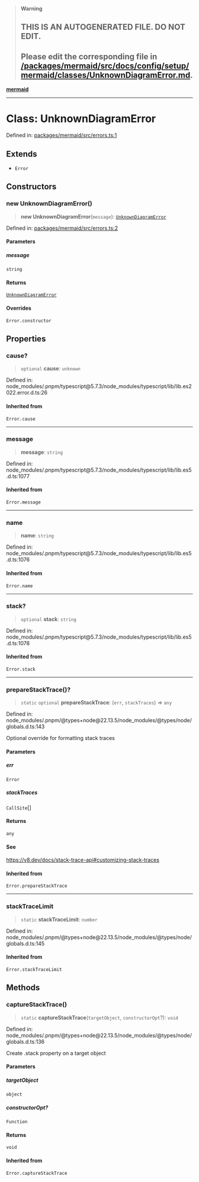> **Warning**
>
> ## THIS IS AN AUTOGENERATED FILE. DO NOT EDIT.
>
> ## Please edit the corresponding file in [/packages/mermaid/src/docs/config/setup/mermaid/classes/UnknownDiagramError.md](../../../../../packages/mermaid/src/docs/config/setup/mermaid/classes/UnknownDiagramError.md).

[**mermaid**](../../README.md)

---

# Class: UnknownDiagramError

Defined in: [packages/mermaid/src/errors.ts:1](https://github.com/mermaid-js/mermaid/blob/master/packages/mermaid/src/errors.ts#L1)

## Extends

- `Error`

## Constructors

### new UnknownDiagramError()

> **new UnknownDiagramError**(`message`): [`UnknownDiagramError`](UnknownDiagramError.md)

Defined in: [packages/mermaid/src/errors.ts:2](https://github.com/mermaid-js/mermaid/blob/master/packages/mermaid/src/errors.ts#L2)

#### Parameters

##### message

`string`

#### Returns

[`UnknownDiagramError`](UnknownDiagramError.md)

#### Overrides

`Error.constructor`

## Properties

### cause?

> `optional` **cause**: `unknown`

Defined in: node_modules/.pnpm/typescript\@5.7.3/node_modules/typescript/lib/lib.es2022.error.d.ts:26

#### Inherited from

`Error.cause`

---

### message

> **message**: `string`

Defined in: node_modules/.pnpm/typescript\@5.7.3/node_modules/typescript/lib/lib.es5.d.ts:1077

#### Inherited from

`Error.message`

---

### name

> **name**: `string`

Defined in: node_modules/.pnpm/typescript\@5.7.3/node_modules/typescript/lib/lib.es5.d.ts:1076

#### Inherited from

`Error.name`

---

### stack?

> `optional` **stack**: `string`

Defined in: node_modules/.pnpm/typescript\@5.7.3/node_modules/typescript/lib/lib.es5.d.ts:1078

#### Inherited from

`Error.stack`

---

### prepareStackTrace()?

> `static` `optional` **prepareStackTrace**: (`err`, `stackTraces`) => `any`

Defined in: node_modules/.pnpm/@types+node\@22.13.5/node_modules/@types/node/globals.d.ts:143

Optional override for formatting stack traces

#### Parameters

##### err

`Error`

##### stackTraces

`CallSite`\[]

#### Returns

`any`

#### See

<https://v8.dev/docs/stack-trace-api#customizing-stack-traces>

#### Inherited from

`Error.prepareStackTrace`

---

### stackTraceLimit

> `static` **stackTraceLimit**: `number`

Defined in: node_modules/.pnpm/@types+node\@22.13.5/node_modules/@types/node/globals.d.ts:145

#### Inherited from

`Error.stackTraceLimit`

## Methods

### captureStackTrace()

> `static` **captureStackTrace**(`targetObject`, `constructorOpt`?): `void`

Defined in: node_modules/.pnpm/@types+node\@22.13.5/node_modules/@types/node/globals.d.ts:136

Create .stack property on a target object

#### Parameters

##### targetObject

`object`

##### constructorOpt?

`Function`

#### Returns

`void`

#### Inherited from

`Error.captureStackTrace`
